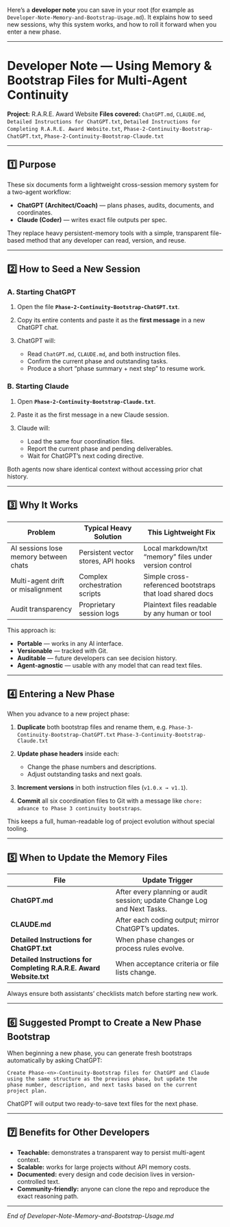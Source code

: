 Here’s a **developer note** you can save in your root (for example as `Developer-Note-Memory-and-Bootstrap-Usage.md`).
It explains how to seed new sessions, why this system works, and how to roll it forward when you enter a new phase.

---

# Developer Note — Using Memory & Bootstrap Files for Multi-Agent Continuity

**Project:** R.A.R.E. Award Website
**Files covered:**
`ChatGPT.md`, `CLAUDE.md`,
`Detailed Instructions for ChatGPT.txt`,
`Detailed Instructions for Completing R.A.R.E. Award Website.txt`,
`Phase-2-Continuity-Bootstrap-ChatGPT.txt`,
`Phase-2-Continuity-Bootstrap-Claude.txt`

---

## 1️⃣ Purpose

These six documents form a lightweight cross-session memory system for a two-agent workflow:

* **ChatGPT (Architect/Coach)** — plans phases, audits, documents, and coordinates.
* **Claude (Coder)** — writes exact file outputs per spec.

They replace heavy persistent-memory tools with a simple, transparent file-based method that any developer can read, version, and reuse.

---

## 2️⃣ How to Seed a New Session

### A. Starting ChatGPT

1. Open the file **`Phase-2-Continuity-Bootstrap-ChatGPT.txt`**.
2. Copy its entire contents and paste it as the **first message** in a new ChatGPT chat.
3. ChatGPT will:

   * Read `ChatGPT.md`, `CLAUDE.md`, and both instruction files.
   * Confirm the current phase and outstanding tasks.
   * Produce a short “phase summary + next step” to resume work.

### B. Starting Claude

1. Open **`Phase-2-Continuity-Bootstrap-Claude.txt`**.
2. Paste it as the first message in a new Claude session.
3. Claude will:

   * Load the same four coordination files.
   * Report the current phase and pending deliverables.
   * Wait for ChatGPT’s next coding directive.

Both agents now share identical context without accessing prior chat history.

---

## 3️⃣ Why It Works

| Problem                               | Typical Heavy Solution              | This Lightweight Fix                                     |
| ------------------------------------- | ----------------------------------- | -------------------------------------------------------- |
| AI sessions lose memory between chats | Persistent vector stores, API hooks | Local markdown/txt “memory” files under version control  |
| Multi-agent drift or misalignment     | Complex orchestration scripts       | Simple cross-referenced bootstraps that load shared docs |
| Audit transparency                    | Proprietary session logs            | Plaintext files readable by any human or tool            |

This approach is:

* **Portable** — works in any AI interface.
* **Versionable** — tracked with Git.
* **Auditable** — future developers can see decision history.
* **Agent-agnostic** — usable with any model that can read text files.

---

## 4️⃣ Entering a New Phase

When you advance to a new project phase:

1. **Duplicate** both bootstrap files and rename them, e.g.
   `Phase-3-Continuity-Bootstrap-ChatGPT.txt`
   `Phase-3-Continuity-Bootstrap-Claude.txt`

2. **Update phase headers** inside each:

   * Change the phase numbers and descriptions.
   * Adjust outstanding tasks and next goals.

3. **Increment versions** in both instruction files (`v1.0.x → v1.1`).

4. **Commit** all six coordination files to Git with a message like
   `chore: advance to Phase 3 continuity bootstraps`.

This keeps a full, human-readable log of project evolution without special tooling.

---

## 5️⃣ When to Update the Memory Files

| File                                                                | Update Trigger                                                           |
| ------------------------------------------------------------------- | ------------------------------------------------------------------------ |
| **ChatGPT.md**                                                      | After every planning or audit session; update Change Log and Next Tasks. |
| **CLAUDE.md**                                                       | After each coding output; mirror ChatGPT’s updates.                      |
| **Detailed Instructions for ChatGPT.txt**                           | When phase changes or process rules evolve.                              |
| **Detailed Instructions for Completing R.A.R.E. Award Website.txt** | When acceptance criteria or file lists change.                           |

Always ensure both assistants’ checklists match before starting new work.

---

## 6️⃣ Suggested Prompt to Create a New Phase Bootstrap

When beginning a new phase, you can generate fresh bootstraps automatically by asking ChatGPT:

```
Create Phase-<n>-Continuity-Bootstrap files for ChatGPT and Claude
using the same structure as the previous phase, but update the
phase number, description, and next tasks based on the current
project plan.
```

ChatGPT will output two ready-to-save text files for the next phase.

---

## 7️⃣ Benefits for Other Developers

* **Teachable:** demonstrates a transparent way to persist multi-agent context.
* **Scalable:** works for large projects without API memory costs.
* **Documented:** every design and code decision lives in version-controlled text.
* **Community-friendly:** anyone can clone the repo and reproduce the exact reasoning path.

---

*End of Developer-Note-Memory-and-Bootstrap-Usage.md*
